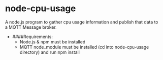 # node-cpu-usage

A node.js program to gather cpu usage information and publish that data to a MQTT Message broker.

* ####Requirements:
  * Node.js & npm must be installed
  * MQTT node_module must be installed (cd into node-cpu-usage directory) and run npm install
